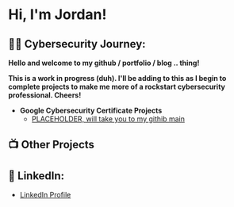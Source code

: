 <h1>Hi, I'm Jordan! </h1>

<h2>👨‍💻 Cybersecurity Journey:</h2>

<b>Hello and welcome to my github / portfolio / blog .. thing!</b>

<b>This is a work in progress (duh). I'll be adding to this as I begin to complete projects to make me more of a rockstart cybersecurity professional. Cheers!</b>

- <b>Google Cybersecurity Certificate Projects</b>
  - [PLACEHOLDER, will take you to my githib main](https://github.com/jordanw9)


<h2>📺 Other Projects</h2>

<h2> 🤳 LinkedIn:</h2>

- [LinkedIn Profile](https://www.linkedin.com/in/j-westfall/)
